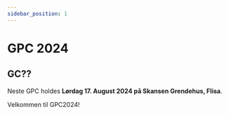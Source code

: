 ```yaml
---
sidebar_position: 1
---
```




# GPC 2024

## GC??

Neste GPC holdes **Lørdag 17. August 2024 på Skansen Grendehus, Flisa**.

Velkommen til GPC2024!
